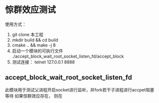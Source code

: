 # 惊群效应测试
使用方式：
1. git clone 本工程
2. mkdir build && cd build
3. cmake .. && make -j 8
4. 启动一个模块的可执行文件 ./accept_block_wait_root_socket_listen_fd/accept_block
5. 测试连接： telnet 127.0.0.1 8888
## accept_block_wait_root_socket_listen_fd
此模块用于测试父进程开启socket进行监听，并fork若干子进程进行accpet阻塞等待 如果惊群效应存在， 则在